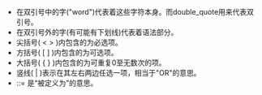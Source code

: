 * 在双引号中的字("word")代表着这些字符本身。而double_quote用来代表双引号。
* 在双引号外的字(有可能有下划线)代表着语法部分。 
* 尖括号( < > )内包含的为必选项。 
* 方括号( [ ] )内包含的为可选项。 
* 大括号( { } )内包含的为可重复0至无数次的项。 
* 竖线( | )表示在其左右两边任选一项，相当于"OR"的意思。 
* ::= 是“被定义为”的意思。 
